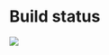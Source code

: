 # Build status
<img src="https://hdthuan.visualstudio.com/_apis/public/build/definitions/d3a748fb-c3f8-4aea-8d5d-d10ef0c3be16/5/badge"/>
